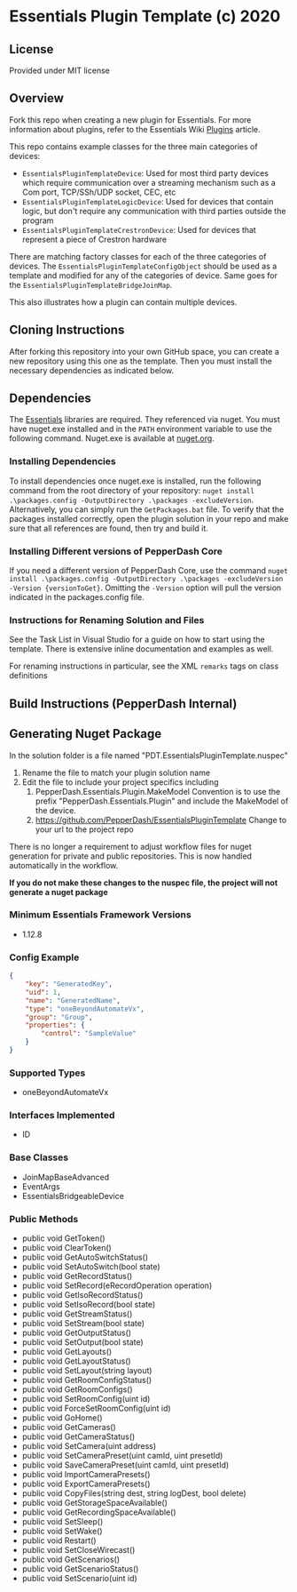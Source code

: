 # Essentials Plugin Template (c) 2020

## License

Provided under MIT license

## Overview

Fork this repo when creating a new plugin for Essentials. For more information about plugins, refer to the Essentials Wiki [Plugins](https://github.com/PepperDash/Essentials/wiki/Plugins) article.

This repo contains example classes for the three main categories of devices:
* `EssentialsPluginTemplateDevice`: Used for most third party devices which require communication over a streaming mechanism such as a Com port, TCP/SSh/UDP socket, CEC, etc
* `EssentialsPluginTemplateLogicDevice`:  Used for devices that contain logic, but don't require any communication with third parties outside the program
* `EssentialsPluginTemplateCrestronDevice`:  Used for devices that represent a piece of Crestron hardware

There are matching factory classes for each of the three categories of devices.  The `EssentialsPluginTemplateConfigObject` should be used as a template and modified for any of the categories of device.  Same goes for the `EssentialsPluginTemplateBridgeJoinMap`.

This also illustrates how a plugin can contain multiple devices.

## Cloning Instructions

After forking this repository into your own GitHub space, you can create a new repository using this one as the template.  Then you must install the necessary dependencies as indicated below.

## Dependencies

The [Essentials](https://github.com/PepperDash/Essentials) libraries are required. They referenced via nuget. You must have nuget.exe installed and in the `PATH` environment variable to use the following command. Nuget.exe is available at [nuget.org](https://dist.nuget.org/win-x86-commandline/latest/nuget.exe).

### Installing Dependencies

To install dependencies once nuget.exe is installed, run the following command from the root directory of your repository:
`nuget install .\packages.config -OutputDirectory .\packages -excludeVersion`.
Alternatively, you can simply run the `GetPackages.bat` file.
To verify that the packages installed correctly, open the plugin solution in your repo and make sure that all references are found, then try and build it.

### Installing Different versions of PepperDash Core

If you need a different version of PepperDash Core, use the command `nuget install .\packages.config -OutputDirectory .\packages -excludeVersion -Version {versionToGet}`. Omitting the `-Version` option will pull the version indicated in the packages.config file.

### Instructions for Renaming Solution and Files

See the Task List in Visual Studio for a guide on how to start using the template.  There is extensive inline documentation and examples as well.

For renaming instructions in particular, see the XML `remarks` tags on class definitions

## Build Instructions (PepperDash Internal) 

## Generating Nuget Package 

In the solution folder is a file named "PDT.EssentialsPluginTemplate.nuspec" 

1. Rename the file to match your plugin solution name 
2. Edit the file to include your project specifics including
    1. <id>PepperDash.Essentials.Plugin.MakeModel</id> Convention is to use the prefix "PepperDash.Essentials.Plugin" and include the MakeModel of the device. 
    2. <projectUrl>https://github.com/PepperDash/EssentialsPluginTemplate</projectUrl> Change to your url to the project repo

There is no longer a requirement to adjust workflow files for nuget generation for private and public repositories.  This is now handled automatically in the workflow.

__If you do not make these changes to the nuspec file, the project will not generate a nuget package__
<!-- START Minimum Essentials Framework Versions -->
### Minimum Essentials Framework Versions

- 1.12.8
<!-- END Minimum Essentials Framework Versions -->
<!-- START Config Example -->
### Config Example

```json
{
    "key": "GeneratedKey",
    "uid": 1,
    "name": "GeneratedName",
    "type": "oneBeyondAutomateVx",
    "group": "Group",
    "properties": {
        "control": "SampleValue"
    }
}
```
<!-- END Config Example -->
<!-- START Supported Types -->
### Supported Types

- oneBeyondAutomateVx
<!-- END Supported Types -->
<!-- START Join Maps -->

<!-- END Join Maps -->
<!-- START Interfaces Implemented -->
### Interfaces Implemented

- ID
<!-- END Interfaces Implemented -->
<!-- START Base Classes -->
### Base Classes

- JoinMapBaseAdvanced
- EventArgs
- EssentialsBridgeableDevice
<!-- END Base Classes -->
<!-- START Public Methods -->
### Public Methods

- public void GetToken()
- public void ClearToken()
- public void GetAutoSwitchStatus()
- public void SetAutoSwitch(bool state)
- public void GetRecordStatus()
- public void SetRecord(eRecordOperation operation)
- public void GetIsoRecordStatus()
- public void SetIsoRecord(bool state)
- public void GetStreamStatus()
- public void SetStream(bool state)
- public void GetOutputStatus()
- public void SetOutput(bool state)
- public void GetLayouts()
- public void GetLayoutStatus()
- public void SetLayout(string layout)
- public void GetRoomConfigStatus()
- public void GetRoomConfigs()
- public void SetRoomConfig(uint id)
- public void ForceSetRoomConfig(uint id)
- public void GoHome()
- public void GetCameras()
- public void GetCameraStatus()
- public void SetCamera(uint address)
- public void SetCameraPreset(uint camId, uint presetId)
- public void SaveCameraPreset(uint camId, uint presetId)
- public void ImportCameraPresets()
- public void ExportCameraPresets()
- public void CopyFiles(string dest, string logDest, bool delete)
- public void GetStorageSpaceAvailable()
- public void GetRecordingSpaceAvailable()
- public void SetSleep()
- public void SetWake()
- public void Restart()
- public void SetCloseWirecast()
- public void GetScenarios()
- public void GetScenarioStatus()
- public void SetScenario(uint id)
<!-- END Public Methods -->

